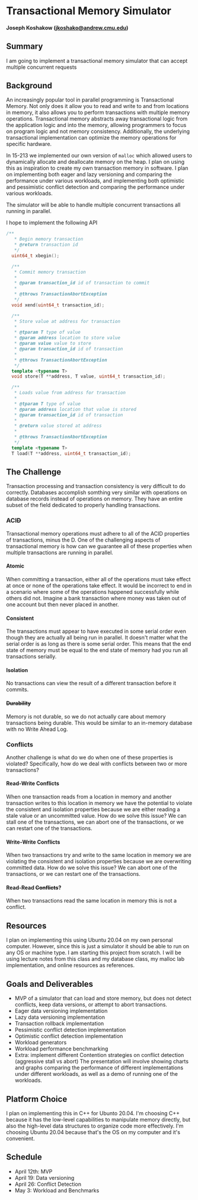 # Transactional Memory Simulator

#### Joseph Koshakow (jkoshako@andrew.cmu.edu)

## Summary
I am going to implement a transactional memory simulator that can accept multiple concurrent requests

## Background
An increasingly popular tool in parallel programming is Transactional Memory. Not only does it allow you to read and write to and from locations in memory, it also allows you to perform transactions with multiple memory operations. Transactional memory abstracts away transactional logic from the application logic and into the memory, allowing programmers to focus on program logic and not memory consistency. Additionally, the underlying transactional implementation can optimize the memory operations for specific hardware.

In 15-213 we implemented our own version of `malloc` which allowed users to dynamically allocate and deallocate memory on the heap. I plan on using this as inspiration to create my own transaction memory in software. I plan on implementing both eager and lazy versioning and comparing the performance under various workloads, and implementing both optimistic and pessimistic conflict detection and comparing the performance under various workloads.

The simulator will be able to handle multiple concurrent transactions all running in parallel.

I hope to implement the following API
```C++
/**
   * Begin memory transaction
   * @return transaction id
   */
  uint64_t xbegin();

  /**
   * Commit memory transaction
   *
   * @param transaction_id id of transaction to commit
   *
   * @throws TransactionAbortException
   */
  void xend(uint64_t transaction_id);

  /**
   * Store value at address for transaction
   *
   * @tparam T type of value
   * @param address location to store value
   * @param value value to store
   * @param transaction_id id of transaction
   *
   * @throws TransactionAbortException
   */
  template <typename T>
  void store(T **address, T value, uint64_t transaction_id);

  /**
   * Loads value from address for transaction
   *
   * @tparam T type of value
   * @param address location that value is stored
   * @param transaction_id id of transaction
   *
   * @return value stored at address
   *
   * @throws TransactionAbortException
   */
  template <typename T>
  T load(T **address, uint64_t transaction_id);
```

## The Challenge
Transaction processing and transaction consistency is very difficult to do correctly. Databases accomplish somthing very similar with operations on database records instead of operations on memory. They have an entire subset of the field dedicated to properly handling transactions.

### ACI~~D~~
Transactional memory operations must adhere to all of the ACID properties of transactions, minus the D. One of the challenging aspects of transactional memory is how can we guarantee all of these properties when multiple transactions are running in parallel.

#### Atomic
When committing a transaction, either all of the operations must take effect at once or none of the operations take effect. It would be incorrect to end in a scenario where some of the operations happened successfully while others did not. Imagine a bank transaction where money was taken out of one account but then never placed in another.

#### Consistent
The transactions must appear to have executed in some serial order even though they are actually all being run in parallel. It doesn't matter what the serial order is as long as there is some serial order. This means that the end state of memory must be equal to the end state of memory had you run all transactions serially.

#### Isolation
No transactions can view the result of a different transaction before it commits.

#### ~~Durability~~
Memory is not durable, so we do not actually care about memory transactions being durable. This would be similar to an in-memory database with no Write Ahead Log.

### Conflicts
Another challenge is what do we do when one of these properties is violated? Specifically, how do we deal with conflicts between two or more transactions?

#### Read-Write Conflicts
When one transaction reads from a location in memory and another transaction writes to this location in memory we have the potential to violate the consistent and isolation properties because we are either reading a stale value or an uncommitted value. How do we solve this issue? We can stall one of the transactions, we can abort one of the transactions, or we can restart one of the transactions.  

#### Write-Write Conflicts
When two transactions try and write to the same location in memory we are violating the consistent and isolation properties because we are overwriting committed data. How do we solve this issue? We can abort one of the transactions, or we can restart one of the transactions.  

#### Read-Read ~~Conflicts~~?
When two transactions read the same location in memory this is not a conflict.


## Resources
I plan on implementing this using Ubuntu 20.04 on my own personal computer. However, since this is just a simulator it should be able to run on any OS or machine type. I am starting this project from scratch. I will be using lecture notes from this class and my database class, my malloc lab implementation, and online resources as references.

## Goals and Deliverables
- MVP of a simulator that can load and store memory, but does not detect conflicts, keep data versions, or attempt to abort transactions.
- Eager data versioning implementation
- Lazy data versioning implementation
- Transaction rollback implementation
- Pessimistic conflict detection implementation
- Optimistic conflict detection implementation
- Workload generators
- Workload performance benchmarking
- Extra: implement different Contention strategies on conflict detection (aggressive stall vs abort)
The presentation will involve showing charts and graphs comparing the performance of different implementations under different workloads, as well as a demo of running one of the workloads.

## Platform Choice
I plan on implementing this in C++ for Ubunto 20.04. I'm choosing C++ because it has the low-level capabilities to manipulate memory directly, but also the high-level data structures to organize code more effectively. I'm choosing Ubuntu 20.04 because that's the OS on my computer and it's convenient.

## Schedule
- April 12th: MVP
- April 19: Data versioning
- April 26: Conflict Detection
- May 3: Workload and Benchmarks
